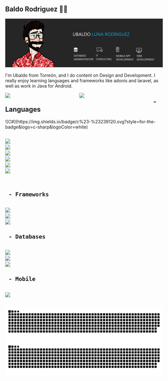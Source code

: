<h2>Baldo Rodriguez 👨‍💻</h2>
<img src="https://raw.githubusercontent.com/UbaldoRdz98/UbaldoRdz98/master/Banner.png" alt="Banner descriptivo mio">

I'm Ubaldo from Torreón, and I do content on Design and Development. I really enjoy learning languages and frameworks like adonis and laravel, as well as work in Java for Android.

<img align="left" width="47%" src="https://github-readme-stats.vercel.app/api?username=UbaldoRdz98&show_icons=true&theme=algolia">
<img align="left" width="47%" src="https://github-readme-stats.vercel.app/api/top-langs/?username=UbaldoRdz98&layout=compact">

<h2> - Languages</h2>
![C#](https://img.shields.io/badge/c%23-%23239120.svg?style=for-the-badge&logo=c-sharp&logoColor=white)<code>
 

<code><a href="https://docs.microsoft.com/en-us/dotnet/csharp"><img height="50" src="https://cdn.cdnlogo.com/logos/c/27/c.svg"></a></code>
<code><a href="https://dev.java/"><img height="50" src="https://cdn.cdnlogo.com/logos/j/86/java.svg"></a></code>
<code><a href="https://www.python.org"><img height="50" src="https://cdn.cdnlogo.com/logos/p/3/python.svg"></a></code>
<code><a href="https://www.php.net/manual/es/index.php"><img height="50" src="https://cdn.cdnlogo.com/logos/p/71/php.svg"></a></code>
<code><a href="https://devdocs.io/javascript/"><img height="50" src="https://cdn.cdnlogo.com/logos/j/44/javascript.svg"></a></code>
<code><a href="https://www.typescriptlang.org/docs/"><img height="50" src="https://cdn.cdnlogo.com/logos/t/96/typescript.svg"></a></code>
<h2> - Frameworks</h2>
<code><a href="https://laravel.com" target="_blank"><img height="50" src="https://cdn.cdnlogo.com/logos/l/57/laravel.svg"></a></code>
<code><a href="https://vuejs.org/" target="_blank"><img height="50" src="https://cdn.cdnlogo.com/logos/v/69/vue.svg"></a></code>
<code><a href="https://adonisjs.com" target="_blank"><img height="50" src="https://seeklogo.com/images/A/adonis-logo-F3400D509B-seeklogo.com.png"></a></code>
<h2> - Databases</h2>
<code><a href="https://adonisjs.com" target="_blank"><img height="50" src="https://cdn.cdnlogo.com/logos/m/21/microsoft-sql-server.svg"></a></code>
<code><a href="https://cdnlogo.com/logo/microsoft-sql-server_808.html" target="_blank"><img height="50" src="https://cdn.cdnlogo.com/logos/m/78/mysql.svg"></a></code>
<code><a href="https://cdnlogo.com/logo/mongodb-icon_41043.html"><img height="50" src="https://cdn.cdnlogo.com/logos/m/30/mongodb-icon.svg"></a></code>
<h2> - Mobile</h2>
<code><a href="https://developer.android.com/docs"><img height="50" src="https://cdn.cdnlogo.com/logos/a/15/android.svg"></a></code>

![github contribution grid snake animation](https://raw.githubusercontent.com/platane/platane/output/github-contribution-grid-snake-dark.svg#gh-dark-mode-only)![github contribution grid snake animation](https://raw.githubusercontent.com/platane/platane/output/github-contribution-grid-snake.svg#gh-light-mode-only)


